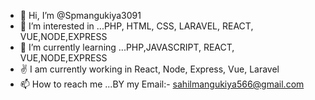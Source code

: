 - 👋 Hi, I’m @Spmangukiya3091
- 👀 I’m interested in ...PHP, HTML, CSS, LARAVEL, REACT, VUE,NODE,EXPRESS
- 🌱 I’m currently learning ...PHP,JAVASCRIPT, REACT, VUE,NODE,EXPRESS
- ✌  I am currently working in React, Node, Express, Vue, Laravel
- 📫 How to reach me ...BY my Email:- sahilmangukiya566@gmail.com

<!---
Spmangukiya3091/Spmangukiya3091 is a ✨ special ✨ repository because its `README.md` (this file) appears on your GitHub profile.
You can click the Preview link to take a look at your changes.
--->
